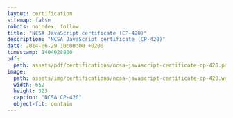 ```yaml
---
layout: certification
sitemap: false
robots: noindex, follow
title: "NCSA JavaScript certificate (CP-420)"
description: "NCSA JavaScript certificate (CP-420)"
date: 2014-06-29 10:00:00 +0200
timestamp: 1404028800
pdf:
  path: assets/pdf/certifications/ncsa-javascript-certificate-cp-420.pdf
image:
  path: assets/img/certifications/ncsa-javascript-certificate-cp-420.webp
  width: 652
  height: 323
  caption: "NCSA CP-420"
  object-fit: contain
---
```

